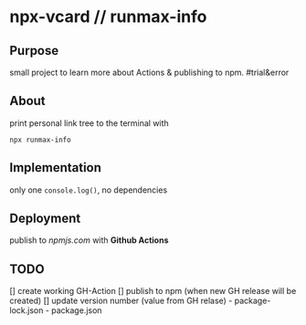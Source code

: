 # npx-vcard // runmax-info

## Purpose

small project to learn more about Actions & publishing to npm. #trial&error 


## About

print personal link tree to the terminal with 

```npx runmax-info```


## Implementation

only one `console.log()`, no dependencies


## Deployment

publish to *npmjs.com* with **Github Actions**


## TODO
[] create working GH-Action
  [] publish to npm (when new GH release will be created)
  [] update version number (value from GH relase)
    - package-lock.json
    - package.json
